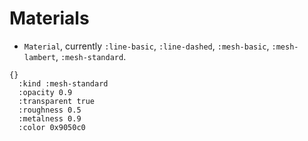 # Materials

- `Material`, currently `:line-basic`, `:line-dashed`, `:mesh-basic`, `:mesh-lambert`, `:mesh-standard`.

```
{}
  :kind :mesh-standard
  :opacity 0.9
  :transparent true
  :roughness 0.5
  :metalness 0.9
  :color 0x9050c0
```
